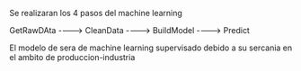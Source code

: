 Se realizaran los 4 pasos del machine learning

GetRawDAta  ----> CleanData   ---->  BuildModel  ---->   Predict  

El modelo de sera de machine learning supervisado
    debido a su sercania en el ambito de produccion-industria

